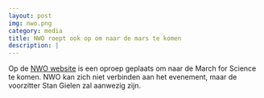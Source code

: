 ```yaml
---
layout: post
img: nwo.png
category: media
title: NWO roept ook op om naar de mars te komen 
description: |
---
```

  Op de [NWO website](http://www.nwo.nl/actueel/nieuws/2017/march-for-science-22-april-2017-in-amsterdam.html) is een oproep geplaats om naar de March for Science te komen. NWO kan zich niet verbinden aan het evenement, maar de voorzitter Stan Gielen zal aanwezig zijn.
